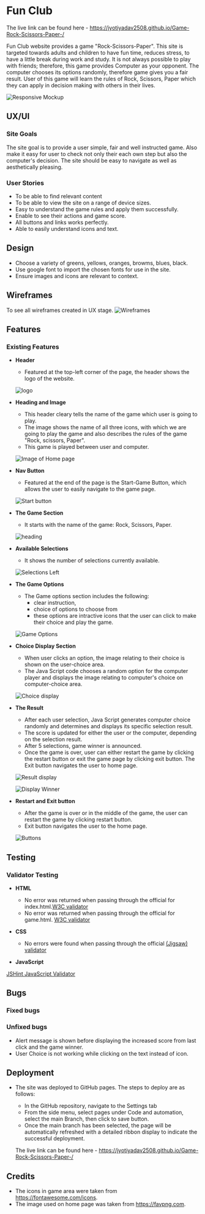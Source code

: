 # Fun Club
The live link can be found here - https://jyotiyadav2508.github.io/Game-Rock-Scissors-Paper-/

Fun Club website provides a game "Rock-Scissors-Paper". This site is targeted towards adults and children to have fun time, reduces stress, to have a little break during work and study. It is not always possible to play with friends; therefore, this game provides Computer as your opponent. The computer chooses its options randomly, therefore game gives you a fair result. User of this game will learn the rules of Rock, Scissors, Paper which they can apply in decision making with others in their lives.


![Responsive Mockup](...............)

## UX/UI 

### Site Goals

The site goal is to provide a user simple, fair and well instructed game. Also make it easy for user to check not only their each own step but also the computer's decision. The site should be easy to navigate as well as aesthetically pleasing.

### User Stories

- To be able to find relevant content
- To be able to view the site on a range of device sizes.
- Easy to understand the game rules and apply them successfully.
- Enable to see their actions and game score.
- All buttons and links works perfectly.
- Able to easily understand icons and text. 
  
## Design

- Choose a variety of greens, yellows, oranges, browms, blues, black.
- Use google font to import the chosen fonts for use in the site.
- Ensure images and icons are relevant to context.

## Wireframes

 To see all wireframes created in UX stage. ![Wireframes]() 

## Features

### Existing Features

- __Header__

  - Featured at the top-left corner of the page, the header shows the logo of the website.

  ![logo](https://github.com/jyotiyadav2508/Game-Rock-Scissors-Paper-/blob/main/screenshots/logo.png)

- __Heading and Image__

  - This header cleary tells the name of the game which user is going to play.
  - The image shows the name of all three icons, with which we are going to play the game and also describes the rules of the game "Rock, scissors, Paper".
  - This game is played between user and computer.

   ![Image of Home page ](https://github.com/jyotiyadav2508/Game-Rock-Scissors-Paper-/blob/main/screenshots/heading-image.png)

- __Nav Button__ 

  - Featured at the end of the page is the Start-Game Button, which allows the user to easily navigate to the game page.  

   ![Start button](https://github.com/jyotiyadav2508/Game-Rock-Scissors-Paper-/blob/main/screenshots/nav-button.png)

- __The Game Section__  

  - It starts with the name of the game: Rock, Scissors, Paper.

   ![heading](https://github.com/jyotiyadav2508/Game-Rock-Scissors-Paper-/blob/main/screenshots/game-heading.png)

- __Available Selections__

  - It shows the number of selections currently available.

   ![Selections Left]()

- __The Game Options__  

  - The Game options section includes the following:
    - clear instruction,
    - choice of options to choose from
    - these options are intractive icons that the user can click to make their choice and play the game.

   ![ Game Options](https://github.com/jyotiyadav2508/Game-Rock-Scissors-Paper-/blob/main/screenshots/user-options.png)

 - __Choice Display Section__ 

   - When user clicks an option, the image relating to their choice is shown on the user-choice area.
   - The Java Script code chooses a random option for the computer player and displays the image relating to computer's choice on computer-choice  area.

    ![Choice display](https://github.com/jyotiyadav2508/Game-Rock-Scissors-Paper-/blob/main/screenshots/display-choice.png) 

 - __The Result__ 

   - After each user selection, Java Script generates computer choice randomly and determines and displays its specific selection result. 
   - The score is updated for either the user or the computer, depending on the selection result.
   - After 5 selections, game winner is announced.
   - Once the game is over, user can either restart the game by clicking the restart button or exit the game page by clicking exit button. The Exit button navigates the user to home page.

   ![Result display](https://github.com/jyotiyadav2508/Game-Rock-Scissors-Paper-/blob/main/screenshots/result.png) 

   ![Display Winner](https://github.com/jyotiyadav2508/Game-Rock-Scissors-Paper-/blob/main/screenshots/game-winner.png)

 - __Restart and Exit button__

   - After the game is over or in the middle of the game, the user can restart the game by clicking restart button.
   - Exit button navigates the user to the home page. 

   ![Buttons](https://github.com/jyotiyadav2508/Game-Rock-Scissors-Paper-/blob/main/screenshots/restart-exit-buttons.png)


## Testing  

### Validator Testing

 - __HTML__

   - No error was returned when passing through the official for index.html.[W3C validator](https://validator.w3.org/nu/?showsource=yes&doc=https%3A%2F%2Fjyotiyadav2508.github.io%2FGame-Rock-Scissors-Paper-%2Findex.html)
   - No error was returned when passing through the official for game.html. [W3C validator]()
 - __CSS__
 
   - No errors were found when passing through the official [(Jigsaw) validator](https://jigsaw.w3.org/css-validator/validator?uri=https%3A%2F%2Fjyotiyadav2508.github.io%2FGame-Rock-Scissors-Paper-%2F&profile=css3svg&usermedium=all&warning=1&vextwarning=&lang=en)

 - __JavaScript__

  [JSHint JavaScript Validator]()  

## Bugs

### Fixed bugs

### Unfixed bugs

  - Alert message is shown before displaying the increased score from last click and the game winner.
  - User Choice is not working while clicking on the text instead of icon.

## Deployment

- The site was deployed to GitHub pages. The steps to deploy are as follows: 
  - In the GitHub repository, navigate to the Settings tab 
  - From the side menu, select pages under Code and automation, select the main Branch, then click to save button.
  - Once the main branch has been selected, the page will be automatically refreshed with a detailed ribbon display to indicate the successful deployment. 

  The live link can be found here - https://jyotiyadav2508.github.io/Game-Rock-Scissors-Paper-/

## Credits 

  - The icons in game area were taken from https://fontawesome.com/icons.
  - The image used on home page was taken from https://favpng.com.
